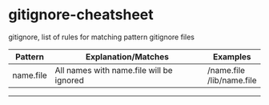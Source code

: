 # gitignore-cheatsheet
gitignore, list of rules for matching pattern gitignore files

Pattern|Explanation/Matches |Examples
--------       |  ------------  | --------     
name.file | All names with name.file will be ignored    | /name.file <br>  /lib/name.file 
--------
